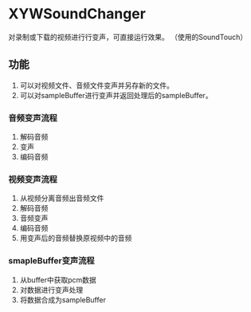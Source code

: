 # XYWSoundChanger
对录制或下载的视频进行行变声，可直接运行效果。
（使用的SoundTouch）

## 功能
1. 可以对视频文件、音频文件变声并另存新的文件。
2. 可以对sampleBuffer进行变声并返回处理后的sampleBuffer。

### 音频变声流程

1. 解码音频
2. 变声
3. 编码音频

### 视频变声流程

1. 从视频分离音频出音频文件
2. 解码音频
3. 音频变声
4. 编码音频
5. 用变声后的音频替换原视频中的音频

### smapleBuffer变声流程

1. 从buffer中获取pcm数据
2. 对数据进行变声处理
3. 将数据合成为sampleBuffer


